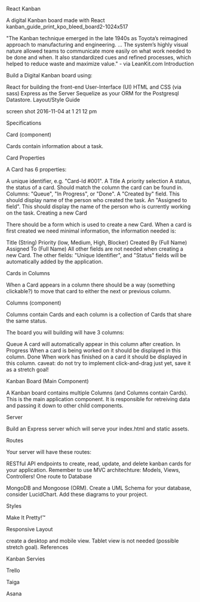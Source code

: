 React Kanban

A digital Kanban board made with React
kanban_guide_print_kpo_bleed_board2-1024x517

"The Kanban technique emerged in the late 1940s as Toyota’s reimagined approach to manufacturing and engineering. ... The system’s highly visual nature allowed teams to communicate more easily on what work needed to be done and when. It also standardized cues and refined processes, which helped to reduce waste and maximize value." - via LeanKit.com
Introduction

Build a Digital Kanban board using:

React for building the front-end User-Interface (UI)
HTML and CSS (via sass)
Express as the Server
Sequelize as your ORM for the Postgresql Datastore.
Layout/Style Guide

screen shot 2016-11-04 at 1 21 12 pm

Specifications

Card (component)

Cards contain information about a task.

Card Properties

A Card has 6 properties:

A unique identifier, e.g. "Card-Id #001".
A Title
A priority selection
A status, the status of a card. Should match the column the card can be found in. Columns: "Queue", "In Progress", or "Done".
A "Created by" field. This should display name of the person who created the task.
An "Assigned to field". This should display the name of the person who is currently working on the task.
Creating a new Card

There should be a form which is used to create a new Card. When a card is first created we need minimal information, the information needed is:

Title (String)
Priority (low, Medium, High, Blocker)
Created By (Full Name)
Assigned To (Full Name)
All other fields are not needed when creating a new Card. The other fields: "Unique Identifier", and "Status" fields will be automatically added by the application.

Cards in Columns

When a Card appears in a column there should be a way (something clickable?) to move that card to either the next or previous column.

Columns (component)

Columns contain Cards and each column is a collection of Cards that share the same status.

The board you will building will have 3 columns:

Queue
A card will automatically appear in this column after creation.
In Progress
When a card is being worked on it should be displayed in this column.
Done
When work has finished on a card it should be displayed in this column.
caveat: do not try to implement click-and-drag just yet, save it as a stretch goal!

Kanban Board (Main Component)

A Kanban board contains multiple Columns (and Columns contain Cards). This is the main application component. It is responsible for retreiving data and passing it down to other child components.

Server

Build an Express server which will serve your index.html and static assets.

Routes

Your server will have these routes:

RESTful API endpoints to create, read, update, and delete kanban cards for your application.
Remember to use MVC architechture: Models, Views, Controllers!
One route to
Database

MongoDB and Mongoose (ORM). Create a UML Schema for your database, consider LucidChart. Add these diagrams to your project.

Styles

Make It Pretty!™

Responsive Layout

create a desktop and mobile view. Tablet view is not needed (possible stretch goal).
References

Kanban Servies

Trello

Taiga

Asana